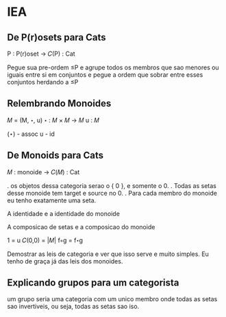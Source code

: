 # IEA

## De P(r)osets para Cats

P : P(r)oset → 𝐶(P) : Cat

Pegue sua pre-ordem ≤P e agrupe todos os membros que sao menores ou iguais entre si em conjuntos e pegue a ordem que sobrar entre esses conjuntos herdando a ≤P

## Relembrando Monoides

𝑀 = (M, ⋆, u)
⋆ : 𝑀 × 𝑀 → 𝑀
u : 𝑀

(⋆) - assoc
u - id

## De Monoids para Cats

𝑀 : monoide → 𝐶(𝑀) : Cat

. os objetos dessa categoria serao o { 0 }, e somente o 0.
. Todas as setas desse monoide tem target e source no 0. 
. Para cada membro do monoide eu tenho exatamente uma seta.

A identidade e a identidade do monoide

A composicao de setas e a composicao do monoide

1 = u
𝐶(0,0) = |𝑀|
f∘g = f⋆g

Demostrar as leis de categoria e ver que isso serve e muito simples. Eu tenho de graça já das leis dos monoides.


## Explicando grupos para um categorista

um grupo seria uma categoria com um unico membro onde todas as setas sao invertiveis, ou seja, todas as setas sao iso.
